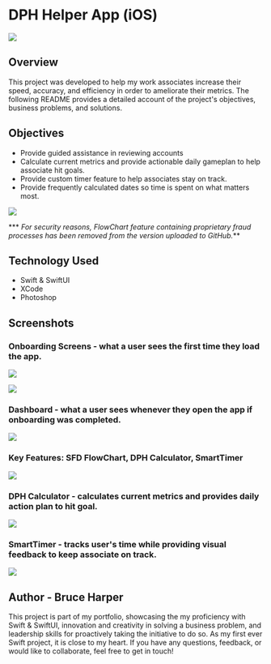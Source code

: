 # DPH Helper App (iOS)

![](https://github.com/brucec0des/DPH-Helper/blob/main/ASSETS/IMG_2386.PNG)

## Overview
This project was developed to help my work associates increase their speed, accuracy, and efficiency in order to ameliorate their metrics. The following README provides a detailed account of the project's objectives, business problems, and solutions.

## Objectives

- Provide guided assistance in reviewing accounts
- Calculate current metrics and provide actionable daily gameplan to help associate hit goals.
- Provide custom timer feature to help associates stay on track.
- Provide frequently calculated dates so time is spent on what matters most.

![](https://github.com/brucec0des/DPH-Helper/blob/main/ASSETS/IMG_2367.PNG)

*** *For security reasons, FlowChart feature containing proprietary fraud processes has been removed from the version uploaded to GitHub.***

## Technology Used 

- Swift & SwiftUI
- XCode
- Photoshop

## Screenshots
### Onboarding Screens - what a user sees the first time they load the app.
![](https://github.com/brucec0des/DPH-Helper/blob/main/ASSETS/IMG_2364.PNG)

![](https://github.com/brucec0des/DPH-Helper/blob/main/ASSETS/IMG_2368.PNG)


### Dashboard - what a user sees whenever they open the app if onboarding was completed.
![](https://github.com/brucec0des/DPH-Helper/blob/main/ASSETS/IMG_2371.PNG)


### Key Features: SFD FlowChart, DPH Calculator, SmartTimer
![](https://github.com/brucec0des/DPH-Helper/blob/main/ASSETS/IMG_2373.PNG)


### DPH Calculator - calculates current metrics and provides daily action plan to hit goal.
![](https://github.com/brucec0des/DPH-Helper/blob/main/ASSETS/IMG_2391.PNG)


### SmartTimer - tracks user's time while providing visual feedback to keep associate on track.
![](https://github.com/brucec0des/DPH-Helper/blob/main/ASSETS/IMG_2394.PNG)

## Author - Bruce Harper
This project is part of my portfolio, showcasing the my proficiency with Swift & SwiftUI, innovation and creativity in solving a business problem, and leadership skills for proactively taking the initiative to do so.  As my first ever Swift project, it is close to my heart. If you have any questions, feedback, or would like to collaborate, feel free to get in touch!
